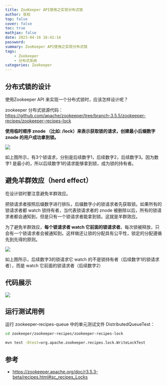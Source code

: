 ```yaml
---
title: ZooKeeper API使用之实现分布式锁
author: 张权
top: false
cover: false
toc: true
mathjax: false
date: 2023-04-16 16:41:14
password:
summary: ZooKeeper API使用之实现分布式锁
tags:
	- Zookeeper
	- 分布式系统
categories: Zookeeper
---
```


## 分布式锁的设计

使用Zookeeper API 来实现一个分布式锁时，应该怎样设计呢？

 zookeeper 分布式锁源代码：https://github.com/apache/zookeeper/tree/branch-3.5.5/zookeeper-recipes/zookeeper-recipes-lock

**使用临时顺序 znode （比如: /lock）来表示获取锁的请求，创建最小后缀数字 znode 的用户成功拿到锁。**

![](https://cdn.jsdelivr.net/gh/dendi875/images/PicGo/20230326173446.png)

如上图所示，有3个锁请求，分别是后续数字1，后续数字2，后续数字3。因为数字1 是最小的，所以后续数字1的请求能够拿到锁，成为锁的持有者。

## 避免羊群效应（herd effect）

在设计锁时要注意避免羊群效应。

把锁请求者按照后缀数字进行排队，后缀数字小的锁请求者先获取锁。如果所有的锁请求者都 watch 锁持有者，当代表锁请求者的 znode 被删除以后，所有的锁请求者都会通知到，但是只有一个锁请求者能拿到锁。这就是羊群效应。

为了避免羊群效应，**每个锁请求者 watch 它前面的锁请求者**。每次锁被释放，只会有一个锁请求者会被通知到。这样做还让锁的分配具有公平性，锁定的分配遵循先到先得的原则。

![](https://cdn.jsdelivr.net/gh/dendi875/images/PicGo/20230326173900.png)

如上图所示，后续数字3的锁请求它 watch 的不是锁持有者（后续数字1的锁请求者），而是 watch 它前面的锁请求者（后续数字2）

## 代码展示

![](https://cdn.jsdelivr.net/gh/dendi875/images/PicGo/20230326174605.png)

## 运行测试用例

运行 zookeeper-recipes-queue 中的单元测试文件 DistributedQueueTest：

```bash
cd zookeeper/zookeeper-recipes/zookeeper-recipes-lock

mvn test -Dtest=org.apache.zookeeper.recipes.lock.WriteLockTest
```

## 参考

* https://zookeeper.apache.org/doc/r3.5.3-beta/recipes.html#sc_recipes_Locks